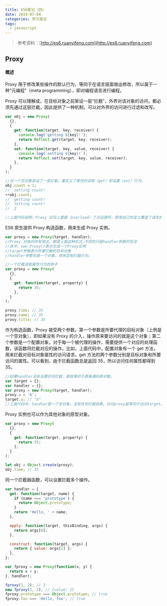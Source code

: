 ```yaml
---
title: ES6笔记（四）
date: 2019-07-04
categories: 学习笔记
tags:
  - javascript
---
```


> 参考资料：[http://es6.ruanyifeng.com](http://es6.ruanyifeng.com)

## Proxy

#### 概述

Proxy 用于修改某些操作的默认行为，等同于在语言层面做出修改，所以属于一种“元编程”（meta programming），即对编程语言进行编程。

Proxy 可以理解成，在目标对象之前架设一层“拦截”，外界对该对象的访问，都必须先通过这层拦截，因此提供了一种机制，可以对外界的访问进行过滤和改写。

```javascript
var obj = new Proxy(
  {},
  {
    get: function(target, key, receiver) {
      console.log(`getting ${key}!`);
      return Reflect.get(target, key, receiver);
    },
    set: function(target, key, value, receiver) {
      console.log(`setting ${key}!`);
      return Reflect.set(target, key, value, receiver);
    },
  }
);

//对一个空对象架设了一层拦截，重定义了属性的读取（get）和设置（set）行为。
obj.count = 1;
//  setting count!
++obj.count;
//  getting count!
//  setting count!
//  2

//上面代码说明，Proxy 实际上重载（overload）了点运算符，即用自己的定义覆盖了语言的原始定义。
```

ES6 原生提供 Proxy 构造函数，用来生成 Proxy 实例。

```javascript
var proxy = new Proxy(target, handler);
//Proxy 对象的所有用法，都是上面这种形式,不同的只是handler参数的写法
//其中，new Proxy()表示生成一个Proxy实例
//target参数表示所要拦截的目标对象
//handler参数也是一个对象，用来定制拦截行为。

//一个拦截读取属性行为的例子
var proxy = new Proxy(
  {},
  {
    get: function(target, property) {
      return 35;
    },
  }
);

proxy.time; // 35
proxy.name; // 35
proxy.title; // 35
```

作为构造函数，Proxy 接受两个参数。第一个参数是所要代理的目标对象（上例是一个空对象），即如果没有 Proxy 的介入，操作原来要访问的就是这个对象；第二个参数是一个配置对象，对于每一个被代理的操作，需要提供一个对应的处理函数，该函数将拦截对应的操作。比如，上面代码中，配置对象有一个 get 方法，用来拦截对目标对象属性的访问请求。get 方法的两个参数分别是目标对象和所要访问的属性。可以看到，由于拦截函数总是返回 35，所以访问任何属性都得到 35。

```javascript
//如果handler没有设置任何拦截，那就等同于直接通向原对象。
var target = {};
var handler = {};
var proxy = new Proxy(target, handler);
proxy.a = 'b';
target.a; // "b"
//上面代码中，handler是一个空对象，没有任何拦截效果，访问proxy就等同于访问target。
```

Proxy 实例也可以作为其他对象的原型对象。

```javascript
var proxy = new Proxy(
  {},
  {
    get: function(target, property) {
      return 35;
    },
  }
);

let obj = Object.create(proxy);
obj.time; // 35
```

同一个拦截器函数，可以设置拦截多个操作。

```javascript
var handler = {
  get: function(target, name) {
    if (name === 'prototype') {
      return Object.prototype;
    }
    return 'Hello, ' + name;
  },

  apply: function(target, thisBinding, args) {
    return args[0];
  },

  construct: function(target, args) {
    return { value: args[1] };
  },
};

var fproxy = new Proxy(function(x, y) {
  return x + y;
}, handler);

fproxy(1, 2); // 1
new fproxy(1, 2); // {value: 2}
fproxy.prototype === Object.prototype; // true
fproxy.foo === 'Hello, foo'; // true
```
